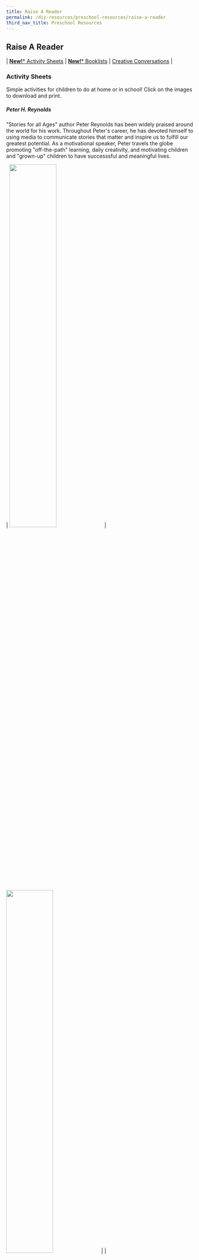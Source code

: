 ```yaml
---
title: Raise A Reader
permalink: /diy-resources/preschool-resources/raise-a-reader
third_nav_title: Preschool Resources
---
```

## Raise A Reader

| [**New!*** Activity Sheets](#activty-sheets) | [**New!*** Booklists](#booklists) | [Creative Conversations](#creative-conversations) |

### **Activity Sheets**
Simple activities for children to do at home or in school! Click on the images to download and print.

##### Peter H. Reynolds
"Stories for all Ages" author Peter Reynolds has been widely praised around the world for his work. Throughout Peter's career, he has devoted himself to using media to communicate stories that matter and inspire us to fulfill our greatest potential. As a motivational speaker, Peter travels the globe promoting "off-the-path" learning, daily creativity, and motivating children and "grown-up" children to have successsful and meaningful lives.
<br>

| <a href="/files/preschool/activity-sheets/PeterH1_compressed.PDF"><img src="/images/diyresources/preschool/PeterH1.jpg" style="width: 50%;"></a> | <a href="/files/preschool/activity-sheets/PeterH2.PDF"><img src="/images/diyresources/preschool/PeterH2.jpg" style="width: 50%;"></a> |
|<a href="/files/preschool/activity-sheets/PeterH3.PDF"><img src="/images/diyresources/preschool/PeterH3.jpg" style="width: 50%;"></a> | <a href="/files/preschool/activity-sheets/PeterH4.PDF"><img src="/images/diyresources/preschool/PeterH4.jpg" style="width: 60%;"></a> |                                                                               
|<a href="/files/preschool/activity-sheets/PeterH5.PDF"><img src="/images/diyresources/preschool/PeterH5.jpg" style="width: 50%;"></a> | <a href="/files/preschool/activity-sheets/PeterH6.PDF"><img src="/images/diyresources/preschool/PeterH6.jpg" style="width: 60%;"></a> |


##### For N1 - N2 

| <a href="/files/preschool/activity-sheets/AnimalSounds.PDF"><img src="/images/diyresources/preschool/activity-sheets/AnimalSounds.PNG" style="width: 60%;"></a> | <a href="/files/preschool/activity-sheets/EllaSarah_Beach.PDF"><img src="/images/diyresources/preschool/activity-sheets/EllaSarah_Beach.PNG" style="width: 60%;"></a> | 
|<a href="/files/preschool/activity-sheets/EllaSarah_Winter.PDF"><img src="/images/diyresources/preschool/activity-sheets/EllaSarah_Winter.PNG" style="width: 60%;"></a> | <a href="/files/preschool/activity-sheets/MomandBaby.PDF"><img src="/images/diyresources/preschool/activity-sheets/MomandBaby.PNG" style="width: 60%;"></a> |

##### For K1 - K2

| <a href="/files/preschool/activity-sheets/DressupDay.PDF"><img src="/images/diyresources/preschool/activity-sheets/DressupDay.PNG" style="width: 60%;"></a> | <a href="/files/preschool/activity-sheets/FindingMole.PDF"><img src="/images/diyresources/preschool/activity-sheets/FindingMole.PNG" style="width: 60%;"></a> | 
|<a href="/files/preschool/activity-sheets/GeorgeandFriends.PDF"><img src="/images/diyresources/preschool/activity-sheets/GeorgeandFriends.PNG" style="width: 60%;"></a> | <a href="/files/preschool/activity-sheets/RhymingwithMama.PDF"><img src="/images/diyresources/preschool/activity-sheets/RhymingwithMama.PNG" style="width: 60%;"></a> |

<b><a href="#top">Back to top</a></b>

### **Booklists**

##### SPCA x NLB  
**Updated: July 2022**

Read more books about our adorable furry friends!

**All about Dogs & Rabbits**

|<a href="/files/preschool/Raise A Reader/allaboutdogs-compressed.PDF"><img src="/images/diyresources/preschool/Allaboutdogs.jpg" style="width:50%"></a> <br>**All about Cats & Hamsters**

| <a href="/files/preschool/Raise A Reader/allaboutcats.PDF"><img src="/images/diyresources/preschool/Allaboutcats.jpg" style="width:50%"></a>

##### For Budding Scientists and Engineers

Take a look at some wonderful books curated by our Early Read librarians to grow the love of Science and want to discover in your children! Click on the images to download and print.

|<a href="/files/preschool/Bite%20Science%20Booklist%20-%20DIY%20COMPOST_final.PDF"><img src="/images/diyresources/preschool/Wan%20Ting%20Booklist.PNG" style="width:70%"></a> | <a href="/files/preschool/booklists-for-science-lfa/Bite%20Science%20Booklist%20-%20Fill%20Me%20Up.PDF"><img src="/images/diyresources/preschool/Lisa%20Booklist.PNG" style="width:70%"></a> |
|<a href="/files/preschool/booklists-for-science-lfa/STEAM%20FEST_TRANSFORM%20PLASTIC%20BOOK%20LIST.PDF"><img src="/images/diyresources/preschool/Mardhiah%20Book%20List.PNG" style="width:70%"></a> | 

##### Sharity & Friends

| <a href="/images/diyresources/preschool/Sharity-NLB-list-kids.PDF"><img src="/images/diyresources/preschool/Sharity-Kids-Booklist.jpg" style="width: 70%;"></a> | <a href="/images/diyresources/preschool/Sharity-NLB-list_seniors.PDF"><img src="/images/diyresources/preschool/Sharity-Seniors-Booklist.jpg" style="width: 70%;"></a> | 

<b><a href="#top">Back to top</a></b>

### **Creative Conversations**
A monthly newsletter by ECDA that touches on various themes. Includes craft activities and book recommendations for children.

| <a href="/images/diyresources/preschool/Creative-Conversations-Oct-Newsletter-eDM_A4.PDF"><img src="/images/diyresources/preschool/Creative-Conversations-Oct-preview.jpg" style="width: 80%;"></a> | <a href="/images/diyresources/preschool/Creative-Conversations-August-Newsletter-eDM_A4.PDF"><img src="/images/diyresources/preschool/Creative-Conversations-August-Newsletter-thumbnail-1.jpg" style="width: 60%;"></a> | 
|<a href="/images/diyresources/preschool/Creative-Conversations-June-Newsletter-eDM_A4.PDF"><img src="/images/diyresources/preschool/Creative-Conversations_June-Issue.jpg" style="width: 80%;"></a> | <a href="/images/diyresources/preschool/Creative-Conversations-April-Newsletter-eDM_A4.PDF"><img src="/images/diyresources/preschool/ECDA-Newsletter_April-Issue.jpg" style="width: 60%;"></a> |


<b><a href="#top">Back to top</a></b>